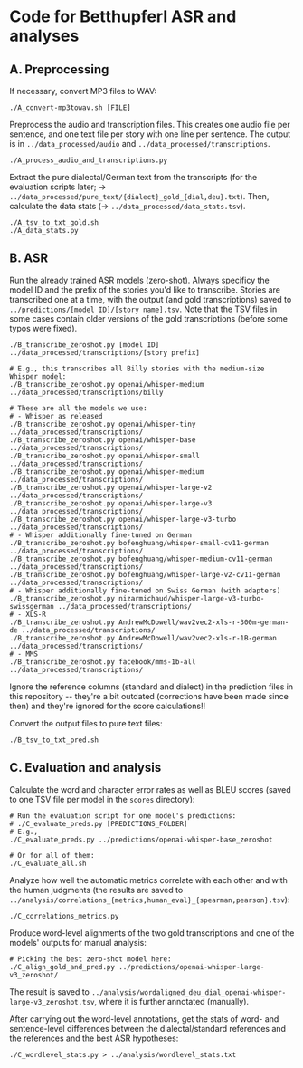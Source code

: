 # Code for Betthupferl ASR and analyses

## A. Preprocessing
If necessary, convert MP3 files to WAV:
```
./A_convert-mp3towav.sh [FILE]
```

Preprocess the audio and transcription files. This creates one audio file per sentence, and one text file per story with one line per sentence. The output is in `../data_processed/audio` and `../data_processed/transcriptions`.
```
./A_process_audio_and_transcriptions.py
```

Extract the pure dialectal/German text from the transcripts (for the evaluation scripts later; -> `../data_processed/pure_text/{dialect}_gold_{dial,deu}.txt`). Then, calculate the data stats (-> `../data_processed/data_stats.tsv`).
```
./A_tsv_to_txt_gold.sh
./A_data_stats.py
```

## B. ASR
Run the already trained ASR models (zero-shot). Always specificy the model ID and the prefix of the stories you'd like to transcribe. Stories are transcribed one at a time, with the output (and gold transcriptions) saved to `../predictions/[model ID]/[story name].tsv`. 
Note that the TSV files in some cases contain older versions of the gold transcriptions (before some typos were fixed). 

```
./B_transcribe_zeroshot.py [model ID] ../data_processed/transcriptions/[story prefix]

# E.g., this transcribes all Billy stories with the medium-size Whisper model:
./B_transcribe_zeroshot.py openai/whisper-medium ../data_processed/transcriptions/billy

# These are all the models we use:
# - Whisper as released
./B_transcribe_zeroshot.py openai/whisper-tiny ../data_processed/transcriptions/
./B_transcribe_zeroshot.py openai/whisper-base ../data_processed/transcriptions/
./B_transcribe_zeroshot.py openai/whisper-small ../data_processed/transcriptions/
./B_transcribe_zeroshot.py openai/whisper-medium ../data_processed/transcriptions/
./B_transcribe_zeroshot.py openai/whisper-large-v2 ../data_processed/transcriptions/
./B_transcribe_zeroshot.py openai/whisper-large-v3 ../data_processed/transcriptions/
./B_transcribe_zeroshot.py openai/whisper-large-v3-turbo ../data_processed/transcriptions/
# - Whisper additionally fine-tuned on German
./B_transcribe_zeroshot.py bofenghuang/whisper-small-cv11-german ../data_processed/transcriptions/
./B_transcribe_zeroshot.py bofenghuang/whisper-medium-cv11-german ../data_processed/transcriptions/
./B_transcribe_zeroshot.py bofenghuang/whisper-large-v2-cv11-german ../data_processed/transcriptions/
# - Whisper additionally fine-tuned on Swiss German (with adapters)
./B_transcribe_zeroshot.py nizarmichaud/whisper-large-v3-turbo-swissgerman ../data_processed/transcriptions/
# - XLS-R
./B_transcribe_zeroshot.py AndrewMcDowell/wav2vec2-xls-r-300m-german-de ../data_processed/transcriptions/
./B_transcribe_zeroshot.py AndrewMcDowell/wav2vec2-xls-r-1B-german ../data_processed/transcriptions/
# - MMS
./B_transcribe_zeroshot.py facebook/mms-1b-all ../data_processed/transcriptions/
```

Ignore the reference columns (standard and dialect) in the prediction files in this repository -- they're a bit outdated (corrections have been made since then) and they're ignored for the score calculations!!

Convert the output files to pure text files:
```
./B_tsv_to_txt_pred.sh
```

## C. Evaluation and analysis
Calculate the word and character error rates as well as BLEU scores (saved to one TSV file per model in the `scores` directory):
```
# Run the evaluation script for one model's predictions:
# ./C_evaluate_preds.py [PREDICTIONS_FOLDER]
# E.g.,
./C_evaluate_preds.py ../predictions/openai-whisper-base_zeroshot

# Or for all of them:
./C_evaluate_all.sh
```

Analyze how well the automatic metrics correlate with each other and with the human judgments (the results are saved to `../analysis/correlations_{metrics,human_eval}_{spearman,pearson}.tsv`):
```
./C_correlations_metrics.py
```

Produce word-level alignments of the two gold transcriptions and one of the models' outputs for manual analysis:
```
# Picking the best zero-shot model here:
./C_align_gold_and_pred.py ../predictions/openai-whisper-large-v3_zeroshot/
```
The result is saved to `../analysis/wordaligned_deu_dial_openai-whisper-large-v3_zeroshot.tsv`, where it is further annotated (manually).

After carrying out the word-level annotations, get the stats of word- and sentence-level differences between the dialectal/standard references and the references and the best ASR hypotheses:
```
./C_wordlevel_stats.py > ../analysis/wordlevel_stats.txt
```
